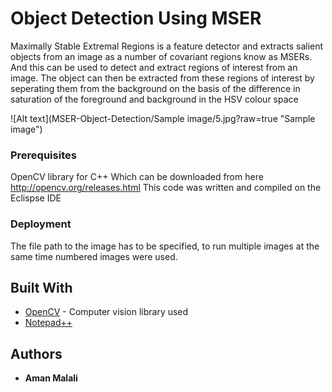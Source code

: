 # Object Detection Using MSER

Maximally Stable Extremal Regions is a feature detector and extracts salient objects from an image as a number of covariant regions know as MSERs. And this can be used to detect and extract regions of interest from an image. The object can then be extracted from these regions of interest by seperating them from the background on the basis of the difference in saturation of the foreground and background in the HSV colour space

![Alt text](MSER-Object-Detection/Sample image/5.jpg?raw=true "Sample image")
 
### Prerequisites
OpenCV library for C++ Which can be downloaded from here http://opencv.org/releases.html
This code was written and compiled on the Eclispse IDE

### Deployment
The file path to the image has to be specified, to run multiple images at the same time numbered images were used.

## Built With

* [OpenCV](http://docs.opencv.org/2.4/) - Computer vision library used
* [Notepad++](https://notepad-plus-plus.org/) 

## Authors

* **Aman Malali** 
